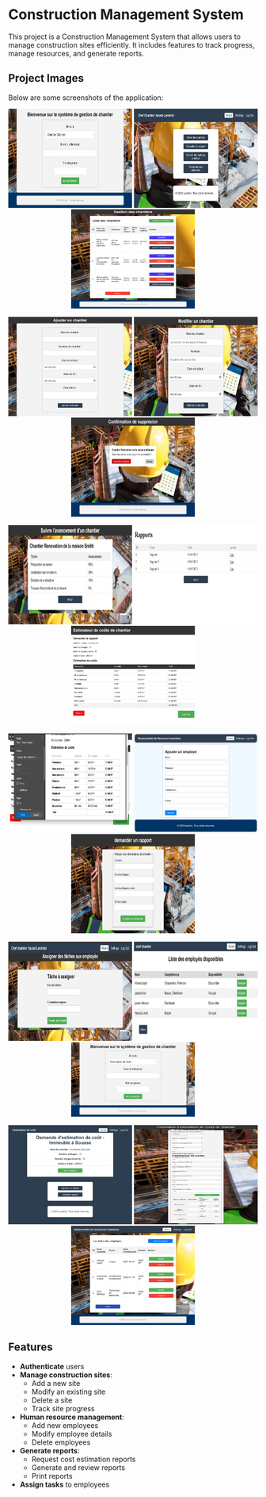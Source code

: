 # Construction Management System

This project is a Construction Management System that allows users to manage construction sites efficiently. It includes features to track progress, manage resources, and generate reports.

## Project Images

Below are some screenshots of the application:
<p align="center">
  <img src="images/Image1.jpg" alt="Image 1" width="250" height="200"/>
  <img src="images/Image2.jpg" alt="Image 2" width="250" height="200"/>
  <img src="images/Image3.jpg" alt="Image 3" width="250" height="200"/>
</p>

<p align="center">
  <img src="images/Image4.jpg" alt="Image 4" width="250" height="200"/>
  <img src="images/Image5.jpg" alt="Image 5" width="250" height="200"/>
  <img src="images/Image6.jpg" alt="Image 6" width="250" height="200"/>
</p>

<p align="center">
  <img src="images/Image7.jpg" alt="Image 7" width="250" height="200"/>
  <img src="images/Image8.jpg" alt="Image 8" width="250" height="200"/>
  <img src="images/Image9.jpg" alt="Image 9" width="250" height="200"/>
</p>

<p align="center">
  <img src="images/Image11.png" alt="Image 11" width="250" height="200"/>
      <img src="images/Image19.jpg" alt="Image 19" width="250" height="200"/>
  <img src="images/Image12.jpg" alt="Image 12" width="250" height="200"/>
</p>

<p align="center">
  <img src="images/Image13.jpg" alt="Image 13" width="250" height="200"/>
  <img src="images/Image14.jpg" alt="Image 14" width="250" height="200"/>
  <img src="images/Image15.jpg" alt="Image 15" width="250" height="150"/>
</p>

<p align="center">
  <img src="images/Image16.jpg" alt="Image 16" width="250" height="200"/>
  <img src="images/Image17.jpg" alt="Image 17" width="250" height="200"/>
  <img src="images/Image18.jpg" alt="Image 18" width="250" height="200"/>
</p>

## Features

- **Authenticate** users
- **Manage construction sites**:
  - Add a new site
  - Modify an existing site
  - Delete a site
  - Track site progress
- **Human resource management**:
  - Add new employees
  - Modify employee details
  - Delete employees
- **Generate reports**:
  - Request cost estimation reports
  - Generate and review reports
  - Print reports
- **Assign tasks** to employees

